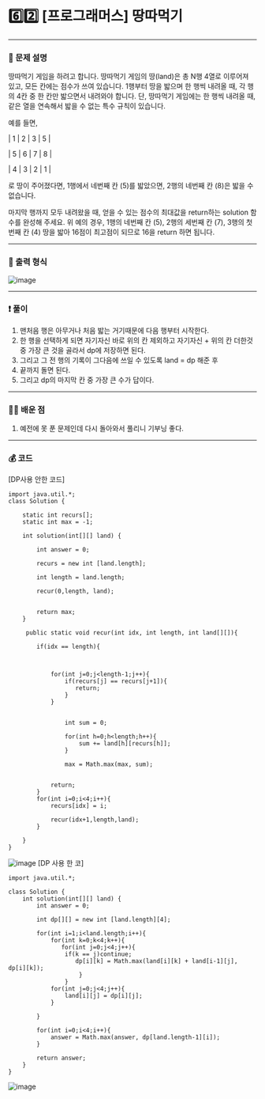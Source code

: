 # 6️⃣2️⃣ [프로그래머스] 땅따먹기 </span> 

---
### 📃 문제 설명
땅따먹기 게임을 하려고 합니다. 땅따먹기 게임의 땅(land)은 총 N행 4열로 이루어져 있고, 모든 칸에는 점수가 쓰여 있습니다. 
1행부터 땅을 밟으며 한 행씩 내려올 때, 
각 행의 4칸 중 한 칸만 밟으면서 내려와야 합니다. 단, 땅따먹기 게임에는 한 행씩 내려올 때, 
같은 열을 연속해서 밟을 수 없는 특수 규칙이 있습니다.

예를 들면,

| 1 | 2 | 3 | 5 |

| 5 | 6 | 7 | 8 |

| 4 | 3 | 2 | 1 |

로 땅이 주어졌다면, 1행에서 네번째 칸 (5)를 밟았으면, 2행의 네번째 칸 (8)은 밟을 수 없습니다.

마지막 행까지 모두 내려왔을 때, 얻을 수 있는 점수의 최대값을 return하는 solution 함수를 완성해 주세요. 
위 예의 경우, 1행의 네번째 칸 (5), 2행의 세번째 칸 (7), 3행의 첫번째 칸 (4) 땅을 밟아 16점이 최고점이 되므로 16을 return 하면 됩니다.

---
### 🔑 출력 형식
![image](https://github.com/handaldog/DailyAlgo/assets/96431408/bfb4ec83-3c1c-4dc8-a72b-41c844eef922)


---
### ❗️ 풀이 
1. 맨처음 행은 아무거나 처음 밟는 거기때문에 다음 행부터 시작한다.
2. 한 행을 선택하게 되면 자기자신 바로 위의 칸 제외하고 자기자신 + 위의 칸 더한것 중 가장 큰 것을 골라서 dp에 저장하면 된다.
3. 그리고 그 전 행의 기록이 그다음에 쓰일 수 있도록 land = dp 해준 후
4. 끝까지 돌면 된다.
5. 그리고 dp의 마지막 칸 중 가장 큰 수가 답이다.


--- 
### 👨‍💻 배운 점
1. 예전에 못 푼 문제인데 다시 돌아와서 풀리니 기부닝 좋다.

---
### 💰 코드
[DP사용 안한 코드]
```
import java.util.*;
class Solution {
    
    static int recurs[];
    static int max = -1;
    
    int solution(int[][] land) {
        
        int answer = 0;
        
        recurs = new int [land.length];
        
        int length = land.length;
        
        recur(0,length, land);
    

        return max;
    }
    
     public static void recur(int idx, int length, int land[][]){

        if(idx == length){
            
          
            
            for(int j=0;j<length-1;j++){
                if(recurs[j] == recurs[j+1]){
                   return;
                }
            }
            
           
                int sum = 0;
            
                for(int h=0;h<length;h++){
                    sum += land[h][recurs[h]];
                }
                
                max = Math.max(max, sum);
            
            
            return;
        }
        for(int i=0;i<4;i++){
            recurs[idx] = i;
            
            recur(idx+1,length,land);
        }
        
    }
}

```
![image](https://github.com/handaldog/DailyAlgo/assets/96431408/074febab-7f64-4164-b574-27eb81116bcd)
[DP 사용 한 코]
```
import java.util.*;

class Solution {
    int solution(int[][] land) {
        int answer = 0;
        
        int dp[][] = new int [land.length][4];
        
        for(int i=1;i<land.length;i++){
            for(int k=0;k<4;k++){
               for(int j=0;j<4;j++){
                if(k == j)continue;
                   dp[i][k] = Math.max(land[i][k] + land[i-1][j], dp[i][k]);
                    } 
                }
            for(int j=0;j<4;j++){
                land[i][j] = dp[i][j];
            }
            
        }
        
        for(int i=0;i<4;i++){
            answer = Math.max(answer, dp[land.length-1][i]);
        }

        return answer;
    }
}
```
![image](https://github.com/handaldog/DailyAlgo/assets/96431408/4740449f-69c7-4b08-85a9-9fda797fa76b)
